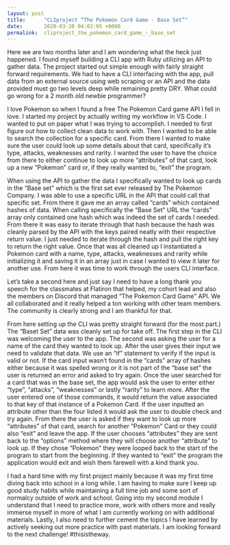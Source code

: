 ```yaml
---
layout: post
title:      "CLIproject	“The Pokemon Card Game - Base Set”"
date:       2020-03-20 04:02:05 +0000
permalink:  cliproject_the_pokemon_card_game_-_base_set
---
```





Here we are two months later and I am wondering what the heck just happened.  I found myself building a CLI app with Ruby utilizing an API to gather data.  The project started out simple enough with fairly straight forward requirements.  We had to have a CLI interfacing with the app, pull data from an external source using web scraping or an API and the data provided must go two levels deep while remaining pretty DRY. What could go wrong for a 2 month old newbie programmer?

I love Pokemon so when I found a free The Pokemon Card game API I fell in love.  I started my project by actually writing my workflow in VS Code.  I wanted to put on paper what I was trying to accomplish.  I needed to first figure out how to collect clean data to work with.  Then I wanted to be able to search the collection for a specific card.  From there I wanted to make sure the user could look up some details about that card, specifically it’s type, attacks, weaknesses and rarity. I wanted the user to have the choice from there to either continue to look up more “attributes” of that card, look up a new “Pokemon” card or, if they really wanted to, “exit” the program. 

When using the API to gather the data I specifically wanted to look up cards in the “Base set” which is the first set ever released by The Pokemon Company. I was able to use a specific URL in the API that could call that specific set.  From there it gave me an array called “cards” which contained hashes of data.  When calling specifically the “Base Set” URL the “cards” array only contained one hash which was indeed the set of cards I needed.  From there it was easy to iterate through that hash because the hash was cleanly parsed by the API with the keys paired neatly with their respective return value.  I just needed to iterate through the hash and pull the right key to return the right value.  Once that was all cleaned up I instantiated a Pokemon card with a name, type, attacks, weaknesses and rarity while initializing it and saving it in an array just in case I wanted to view it later for another use.  From here it was time to work through the users CLI interface.

Let’s take a second here and just say I need to have a long thank you speech for the classmates at Flatiron that helped, my cohort lead and also the members on Discord that managed “The Pokemon Card Game” API.  We all collaborated and it really helped a ton working with other team members. The community is clearly strong and I am thankful for that.  

From here setting up the CLI was pretty straight forward (for the most part.)  The “Baset Set” data was cleanly set up for take off.  The first step in the CLI was welcoming the user to the app.  The second was asking the user for a name of the card they wanted to look up.  After the user gives their input we need to validate that data.  We use an “if” statement to verify if the input is valid or not.  If the card input wasn’t found in the “cards” array of hashes either because it was spelled wrong or it is not part of the “base set” the user is returned an error and asked to try again.  Once the user searched for a card that was in the base set, the app would ask the user to enter either  “type”, “attacks”, “weaknesses” or lastly “rarity” to learn more.  After the user entered one of those commands, it would return the value associated to that key of that instance of a Pokemon Card. If the user inputted an attribute other than the four listed it would ask the user to double check and try again.  From there the user is asked if they want to look up more “attributes” of that card, search for another “Pokemon” Card or they could also “exit” and leave the app.  If the user chooses “attributes” they are sent back to the “options” method where they will choose another “attribute” to look up.  If they chose “Pokemon” they were looped back to the start of the program to start from the beginning.  If they wanted to “exit” the program the application would exit and wish them farewell with a kind thank you. 

I had a hard time with my first project mainly because it was my first time diving back into school in a long while.  I am having to make sure I keep up good study habits while maintaining a full time job and some sort of normalcy outside of work and school.  Going into my second module I understand that I need to practice more, work with others more and really immerse myself in more of what I am currently working on with additional materials.  Lastly, I also need to further cement the topics I have learned by actively seeking out more practice with past materials. I am looking forward to the next challenge! #thisistheway. 

